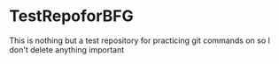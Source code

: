 # TestRepoforBFG
This is nothing but a test repository for practicing git commands on so I don't delete anything important
